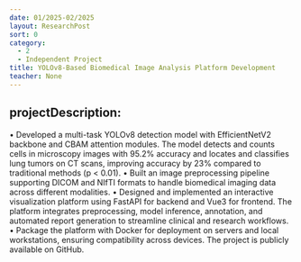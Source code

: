 ```yaml
---
date: 01/2025-02/2025
layout: ResearchPost
sort: 0
category: 
  - 2
  - Independent Project
title: YOLOv8-Based Biomedical Image Analysis Platform Development  
teacher: None
---
```

## projectDescription:
• Developed a multi-task YOLOv8 detection model with EfficientNetV2 backbone and CBAM attention modules. The model detects and counts cells in microscopy images with 95.2% accuracy and locates and classifies lung tumors on CT scans, improving accuracy by 23% compared to traditional methods (p < 0.01). 
• Built an image preprocessing pipeline supporting DICOM and NIfTI formats to handle biomedical imaging data across different modalities. 
• Designed and implemented an interactive visualization platform using FastAPI for backend and Vue3 for frontend. The platform integrates preprocessing, model inference, annotation, and automated report generation to streamline clinical and research workflows. 
• Package the platform with Docker for deployment on servers and local workstations, ensuring compatibility across devices. The project is publicly available on GitHub. 
